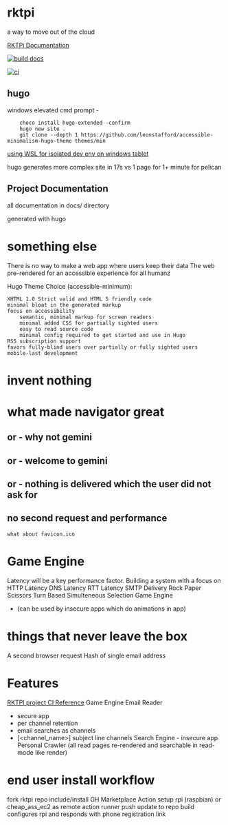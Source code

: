 # rktpi
a way to move out of the cloud

[RKTPi Documentation](https://thetanil.github.io/rktpi/)


[![build docs](https://github.com/thetanil/rktpi/actions/workflows/hugo.yml/badge.svg)](https://github.com/thetanil/rktpi/actions/workflows/hugo.yml)

[![ci](https://github.com/thetanil/rktpi/actions/workflows/ci.yml/badge.svg)](https://github.com/thetanil/rktpi/actions/workflows/ci.yml)


## hugo

windows elevated cmd prompt - 

        choco install hugo-extended -confirm
        hugo new site .
        git clone --depth 1 https://github.com/leonstafford/accessible-minimalism-hugo-theme themes/min

[using WSL for isolated dev env on windows tablet](https://websiteforstudents.com/how-to-install-debian-on-windows-wsl/)

hugo generates more complex site in 17s vs 1 page for 1+ minute for pelican 

## Project Documentation

all documentation in docs/ directory

generated with hugo 

# something else

There is no way to make a web app where users keep their data
The web pre-rendered for an accessible experience for all humanz

Hugo Theme Choice (accessible-minimum):     

    XHTML 1.0 Strict valid and HTML 5 friendly code
    minimal bloat in the generated markup
    focus on accessibility
        semantic, minimal markup for screen readers
        minimal added CSS for partially sighted users
        easy to read source code
        minimal config required to get started and use in Hugo
    RSS subscription support
    favors fully-blind users over partially or fully sighted users
    mobile-last development

# invent nothing

# what made navigator great
## or - why not gemini
## or - welcome to gemini
## or - nothing is delivered which the user did not ask for
## no second request and performance
    what about favicon.ico


# Game Engine

Latency will be a key performance factor.
Building a system with a focus on 
HTTP Latency
DNS Latency
RTT Latency
SMTP Delivery
Rock Paper Scissors Turn Based Simulteneous Selection Game Engine
- (can be used by insecure apps which do animations in app)


# things that never leave the box
A second browser request
Hash of single email address

# Features

[RKTPI project CI Reference](https://github.com/freqtrade/freqtrade/blob/stable/.github/workflows/ci.yml)
Game Engine
Email Reader
- secure app
- per channel retention
- email searches as channels
- [<channel_name>] subject line channels
Search Engine - insecure app
Personal Crawler (all read pages re-rendered and searchable in read-mode like render)


# end user install workflow

fork rktpi repo
include/install GH Marketplace Action
setup rpi (raspbian) or cheap_ass_ec2 as remote action runner
push update to repo
build configures rpi and responds with phone registration link

